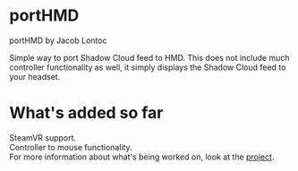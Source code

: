 # portHMD
portHMD by Jacob Lontoc

Simple way to port Shadow Cloud feed to HMD. This does not include much controller functionality as well, it simply displays the Shadow Cloud feed to your headset.

# What's added so far

SteamVR support.\
Controller to mouse functionality.\
For more information about what's being worked on, look at the [project](https://github.com/users/jacoblontoc/projects/2).
